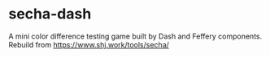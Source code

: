 # secha-dash
A mini color difference testing game built by Dash and Feffery components. Rebuild from https://www.shj.work/tools/secha/
